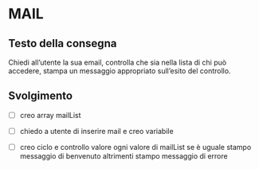 # MAIL

## Testo della consegna

Chiedi all’utente la sua email,
controlla che sia nella lista di chi può accedere,
stampa un messaggio appropriato sull’esito del controllo.

## Svolgimento

- [ ] creo array mailList 
- [ ] chiedo a utente di inserire mail e creo variabile
- [ ] creo ciclo e controllo valore ogni valore di mailList
        se è uguale stampo messaggio di benvenuto
    altrimenti
        stampo messaggio di errore

        